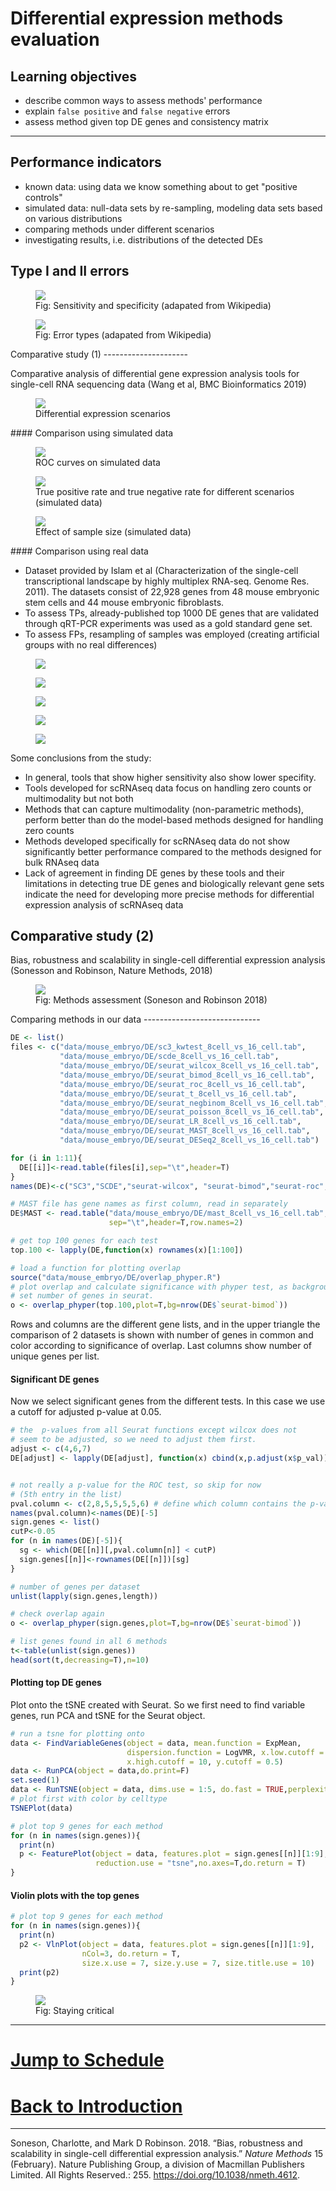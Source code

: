 Differential expression methods evaluation
================

Learning objectives
-------------------

-   describe common ways to assess methods' performance
-   explain `false positive` and `false negative` errors
-   assess method given top DE genes and consistency matrix

------------------------------------------------------------------------

Performance indicators
----------------------

-   known data: using data we know something about to get "positive controls"
-   simulated data: null-data sets by re-sampling, modeling data sets based on various distributions
-   comparing methods under different scenarios
-   investigating results, i.e. distributions of the detected DEs

Type I and II errors
--------------------

<figure>
<img src="session-de-files/images/perf-wiki-sensitivity-specificity.png">
<figcaption>
Fig: Sensitivity and specificity (adapated from Wikipedia)
</figcaption>
</figure>
<figure>
<img src="session-de-files/images/perf-wiki-confusion.png">
<figcaption>
Fig: Error types (adapated from Wikipedia)
</figcaption>
</figure>
Comparative study (1)
---------------------

Comparative analysis of differential gene expression analysis tools for single-cell RNA sequencing data (Wang et al, BMC Bioinformatics 2019)

<figure>
<img src="session-de-files/images/wang1.png">
<figcaption>
Differential expression scenarios
</figcaption>
</figure>
#### Comparison using simulated data

<figure>
<img src="session-de-files/images/wang2.png">
<figcaption>
ROC curves on simulated data
</figcaption>
</figure>
<figure>
<img src="session-de-files/images/wang3.png">
<figcaption>
True positive rate and true negative rate for different scenarios (simulated data)
</figcaption>
</figure>
<figure>
<img src="session-de-files/images/wang7.png">
<figcaption>
Effect of sample size (simulated data)
</figcaption>
</figure>
#### Comparison using real data

-   Dataset provided by Islam et al (Characterization of the single-cell transcriptional landscape by highly multiplex RNA-seq. Genome Res. 2011). The datasets consist of 22,928 genes from 48 mouse embryonic stem cells and 44 mouse embryonic fibroblasts.
-   To assess TPs, already-published top 1000 DE genes that are validated through qRT-PCR experiments was used as a gold standard gene set.
-   To assess FPs, resampling of samples was employed (creating artificial groups with no real differences)

<figure>
<img src="session-de-files/images/wang4.png">
<figcaption>
</figcaption>
</figure>
<figure>
<img src="session-de-files/images/wang5.png">
<figcaption>
</figcaption>
</figure>
<figure>
<img src="session-de-files/images/wang6.png">
<figcaption>
</figcaption>
</figure>
<figure>
<img src="session-de-files/images/wang8.png">
<figcaption>
</figcaption>
</figure>
<figure>
<img src="session-de-files/images/wang9.png">
<figcaption>
</figcaption>
</figure>
Some conclusions from the study:

-   In general, tools that show higher sensitivity also show lower specifity.
-   Tools developed for scRNAseq data focus on handling zero counts or multimodality but not both
-   Methods that can capture multimodality (non-parametric methods), perform better than do the model-based methods designed for handling zero counts
-   Methods developed specifically for scRNAseq data do not show significantly better performance compared to the methods designed for bulk RNAseq data
-   Lack of agreement in finding DE genes by these tools and their limitations in detecting true DE genes and biologically relevant gene sets indicate the need for developing more precise methods for differential expression analysis of scRNAseq data

Comparative study (2)
---------------------

Bias, robustness and scalability in single-cell differential expression analysis (Sonesson and Robinson, Nature Methods, 2018)

<figure>
<img src="session-de-files/images/perf-Robinson-2018.png">
<figcaption>
Fig: Methods assessment (Soneson and Robinson 2018)
</figcaption>
</figure>
Comparing methods in our data
-----------------------------

``` r
DE <- list()
files <- c("data/mouse_embryo/DE/sc3_kwtest_8cell_vs_16_cell.tab",
           "data/mouse_embryo/DE/scde_8cell_vs_16_cell.tab",
           "data/mouse_embryo/DE/seurat_wilcox_8cell_vs_16_cell.tab",           
           "data/mouse_embryo/DE/seurat_bimod_8cell_vs_16_cell.tab",
           "data/mouse_embryo/DE/seurat_roc_8cell_vs_16_cell.tab",
           "data/mouse_embryo/DE/seurat_t_8cell_vs_16_cell.tab",
           "data/mouse_embryo/DE/seurat_negbinom_8cell_vs_16_cell.tab",
           "data/mouse_embryo/DE/seurat_poisson_8cell_vs_16_cell.tab",
           "data/mouse_embryo/DE/seurat_LR_8cell_vs_16_cell.tab",
           "data/mouse_embryo/DE/seurat_MAST_8cell_vs_16_cell.tab",
           "data/mouse_embryo/DE/seurat_DESeq2_8cell_vs_16_cell.tab")

for (i in 1:11){ 
  DE[[i]]<-read.table(files[i],sep="\t",header=T)
}
names(DE)<-c("SC3","SCDE","seurat-wilcox", "seurat-bimod","seurat-roc","seurat-t","seurat-tobit")

# MAST file has gene names as first column, read in separately
DE$MAST <- read.table("data/mouse_embryo/DE/mast_8cell_vs_16_cell.tab", 
                      sep="\t",header=T,row.names=2)

# get top 100 genes for each test
top.100 <- lapply(DE,function(x) rownames(x)[1:100])

# load a function for plotting overlap
source("data/mouse_embryo/DE/overlap_phyper.R")
# plot overlap and calculate significance with phyper test, as background, 
# set number of genes in seurat.
o <- overlap_phyper(top.100,plot=T,bg=nrow(DE$`seurat-bimod`))
```

Rows and columns are the different gene lists, and in the upper triangle the comparison of 2 datasets is shown with number of genes in common and color according to significance of overlap. Last columns show number of unique genes per list.

#### Significant DE genes

Now we select significant genes from the different tests. In this case we use a cutoff for adjusted p-value at 0.05.

``` r
# the  p-values from all Seurat functions except wilcox does not 
# seem to be adjusted, so we need to adjust them first.
adjust <- c(4,6,7)
DE[adjust] <- lapply(DE[adjust], function(x) cbind(x,p.adjust(x$p_val)))


# not really a p-value for the ROC test, so skip for now 
# (5th entry in the list)
pval.column <- c(2,8,5,5,5,5,6) # define which column contains the p-value
names(pval.column)<-names(DE)[-5]
sign.genes <- list()
cutP<-0.05
for (n in names(DE)[-5]){
  sg <- which(DE[[n]][,pval.column[n]] < cutP)
  sign.genes[[n]]<-rownames(DE[[n]])[sg]
}

# number of genes per dataset
unlist(lapply(sign.genes,length))

# check overlap again
o <- overlap_phyper(sign.genes,plot=T,bg=nrow(DE$`seurat-bimod`))

# list genes found in all 6 methods
t<-table(unlist(sign.genes))
head(sort(t,decreasing=T),n=10)
```

#### Plotting top DE genes

Plot onto the tSNE created with Seurat. So we first need to find variable genes, run PCA and tSNE for the Seurat object.

``` r
# run a tsne for plotting onto
data <- FindVariableGenes(object = data, mean.function = ExpMean, 
                          dispersion.function = LogVMR, x.low.cutoff = 0.5, 
                          x.high.cutoff = 10, y.cutoff = 0.5)
data <- RunPCA(object = data,do.print=F)
set.seed(1)
data <- RunTSNE(object = data, dims.use = 1:5, do.fast = TRUE,perplexity=10)
# plot first with color by celltype
TSNEPlot(data)

# plot top 9 genes for each method
for (n in names(sign.genes)){
  print(n)
  p <- FeaturePlot(object = data, features.plot = sign.genes[[n]][1:9],  
                   reduction.use = "tsne",no.axes=T,do.return = T)
}
```

#### Violin plots with the top genes

``` r
# plot top 9 genes for each method
for (n in names(sign.genes)){
  print(n)
  p2 <- VlnPlot(object = data, features.plot = sign.genes[[n]][1:9], 
                nCol=3, do.return = T,
                size.x.use = 7, size.y.use = 7, size.title.use = 10)
  print(p2)
}
```

<figure>
<img src="session-de-files/images/wrap-dist.png">
<figcaption>
Fig: Staying critical
</figcaption>
</figure>

------------------------------------------------------------------------

[Jump to Schedule](../schedule.md)
==================================

[Back to Introduction](session-de.md)
=====================================

------------------------------------------------------------------------

Soneson, Charlotte, and Mark D Robinson. 2018. “Bias, robustness and scalability in single-cell differential expression analysis.” *Nature Methods* 15 (February). Nature Publishing Group, a division of Macmillan Publishers Limited. All Rights Reserved.: 255. <https://doi.org/10.1038/nmeth.4612>.
